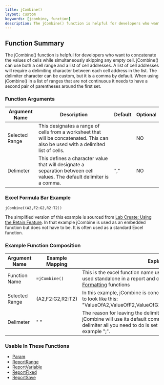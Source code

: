 ```yaml
---
title: jCombine()
layout: custom
keywords: [jcombine, function]
description: The jCombine() function is helpful for developers who want to concatenate the values of cells while simultaneously skipping any empty cell. 
---
```

## Function Summary

The jCombine() function is helpful for developers who want to concatenate the values of cells while simultaneously skipping any empty cell. jCombine() can use both a cell range and a list of cell addresses. A list of cell addresses will require a delimiting character between each cell address in the list. The delimiter character can be custom, but it is a comma by default. When using jCombine() in a list of ranges that are not continuous it needs to have a second pair of parentheses around the first set.

### Function Arguments

| Argument Name | Description | Default | Optional |
|----------------|-------------|---------|----------|
|Selected Range |This designates a range of cells from a worksheet that will be concatenated. This can also be used with a delimited list of cells.||NO|
|Delimeter|This defines a character value that will designate a separation between cell values. The default delimiter is a comma.|","|NO|

### Excel Formula Bar Example

```Excel
jCombine((A2,F2:G2,R2:T2))
```
The simplified version of this example is sourced from [Lab Create: Using the Retain Feature](/wGetStarted/L9-Using-The-Retain-Feature_361332831.html). In that example jCombine is used as an embedded function but does not have to be. It is often used as a standard Excel function.

### Example Function Composition

| Argument Name | Example Mapping | Explanation |
|---------------|-----------------|-------------|
|Function Name  |`=jCombine()  `    |This is the excel function name used to call the function. It can be used standalone in a report and can be embedded inside of [Data](Data-Functions-Landing.html) or [Formatting](Formatting-Function-Landing.html) functions  |
|Selected Range |(A2,F2:G2,R2:T2)    |In this example, jCombine is concatenating the values of the ranges to look like this: "ValueOfA2,ValueOfF2,ValueOfG2,ValueOfR2,ValueOfS2,ValueOfT2"|
|Delimeter      |" "              |The reason for leaving the delimiting value as blank means that jCombine will use its default comma delimiter. To change the delimiter all you need to do is set a delimiting character value. For example ";".|

### Usable In These Functions

* [Param](Param_81756186.html)
* [ReportRange](ReportRange_61702199.html) 
* [ReportVariable](ReportVariable_61702201.html)
* [ReportFixed](ReportFixed_61702203.html)
* [ReportSave](ReportSave_61702554.html)
